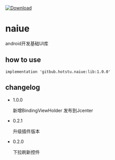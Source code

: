  [ ![Download](https://api.bintray.com/packages/hglf/maven/naiue/images/download.svg) ](https://bintray.com/hglf/maven/naiue/_latestVersion)
# naiue
android开发基础UI库

## how to use

```
implementation 'gitbub.hotstu.naiue:lib:1.0.0'
```

## changelog
* 1.0.0

    新增BindingViewHolder
    发布到Jcenter

* 0.2.1

    升级插件版本

* 0.2.0

    下拉刷新控件